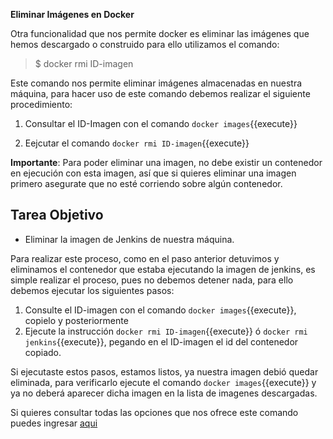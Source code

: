 **Eliminar Imágenes en Docker**

Otra funcionalidad que nos permite docker es eliminar las imágenes que hemos descargado o construido para ello utilizamos el comando:

> $ docker rmi ID-imagen

Este comando nos permite eliminar imágenes almacenadas en nuestra máquina, para hacer uso de este comando debemos realizar el siguiente procedimiento:

1. Consultar el ID-Imagen con el comando `docker images`{{execute}}

2. Eejcutar el comando `docker rmi ID-imagen`{{execute}}

**Importante**: Para poder eliminar una imagen, no debe existir un contenedor en ejecución con esta imagen, así que si quieres eliminar una imagen primero asegurate que no esté corriendo sobre algún contenedor.

## Tarea Objetivo

- Eliminar la imagen de Jenkins de nuestra máquina.

Para realizar este proceso, como en el paso anterior detuvimos y eliminamos el contenedor que estaba ejecutando la imagen de jenkins, es simple realizar el proceso, pues no debemos detener nada, para ello debemos ejecutar los siguientes pasos:

1. Consulte el ID-imagen con el comando `docker images`{{execute}}, copielo y posteriormente
2. Ejecute la instrucción `docker rmi ID-imagen`{{execute}} ó `docker rmi jenkins`{{execute}}, pegando en el ID-imagen el id del contenedor copiado.

Si ejecutaste estos pasos, estamos listos, ya nuestra imagen debió quedar eliminada, para verificarlo ejecute el comando `docker images`{{execute}} y ya no deberá aparecer dicha imagen en la lista de imagenes descargadas.

Si quieres consultar todas las opciones que nos ofrece este comando puedes ingresar [aqui](https://docs.docker.com/engine/reference/commandline/rmi/)